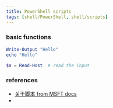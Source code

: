 ```yaml
---
title: PowerShell scripts
tags: [shell/PowerShell, shell/scripts]
---
```


### basic functions
```powershell
Write-Output "Hello"
echo "Hello"

$a = Read-Host  # read the input


```





### references
- [关于脚本 from MSFT docs](https://docs.microsoft.com/zh-cn/powershell/module/microsoft.powershell.core/about/about_scripts?view=powershell-7.2)
- 